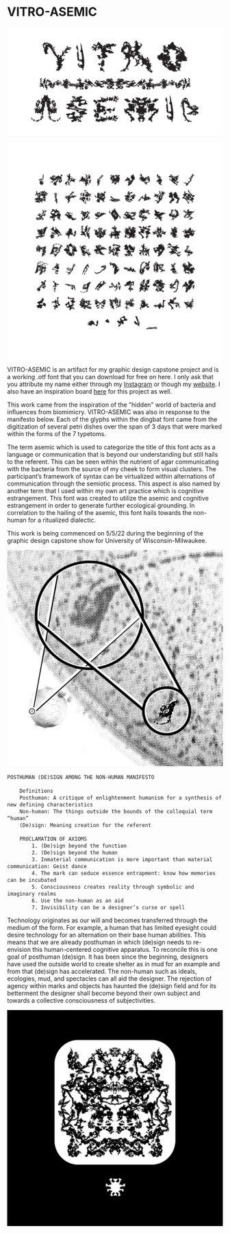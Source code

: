 # VITRO-ASEMIC
<p align="center" width="100%">
    <img src="IMAGES/VA-LOGO.png" alt="VITRO_ASEMIC-LOGO" width="750">
</p>

<p align="center" width="100%">
    <img src="IMAGES/VA-INSTA-2.jpg" alt="Glyphs" width="600">
</p>

VITRO-ASEMIC is an artifact for my graphic design capstone project and is a working .otf font that you can download for free on here. I only ask that you attribute my name either through my [Instagram](https://instagram.com/thomaskrajna_artist) or though my [website](https://www.thomaskrajna.com/). I also have an inspiration board [here](https://pin.it/39A13uk) for this project as well. 

This work came from the inspiration of the "hidden" world of bacteria and influences from biomimicry. VITRO-ASEMIC was also in response to the manifesto below. Each of the glyphs within the dingbat font came from the digitization of several petri dishes over the span of 3 days that were marked within the forms of the 7 typetoms.

The term asemic which is used to categorize the title of this font acts as a language or communication that is beyond our understanding but still hails to the referent. This can be seen within the nutrient of agar communicating with the bacteria from the source of my cheek to form visual clusters. The participant’s framework of syntax can be virtualized within alternations of communication through the semiotic process. This aspect is also named by another term that I used within my own art practice which is cognitive estrangement. This font was created to utilize the asemic and cognitive estrangement in order to generate further ecological grounding. In correlation to the hailing of the asemic, this font hails towards the non-human for a ritualized dialectic.

This work is being commenced on 5/5/22 during the beginning of the graphic design capstone show for University of Wisconsin-Milwaukee. 

<p align="center" width="100%">
   <img src="IMAGES/VA-SCOPE.jpg" alt="SCOPE-PROCESS" width="600">
</p>

	POSTHUMAN (DE)SIGN AMONG THE NON-HUMAN MANIFESTO
        
        Definitions
    	Posthuman: A critique of enlightenment humanism for a synthesis of new defining characteristics
    	Non-human: The things outside the bounds of the colloquial term “human”
    	(De)sign: Meaning creation for the referent

        PROCLAMATION OF AXIOMS
            1. (De)sign beyond the function
            2. (De)sign beyond the human
            3. Inmaterial communication is more important than material communication: Geist dance
            4. The mark can seduce essence entrapment: know how memories can be incubated
            5. Consciousness creates reality through symbolic and imaginary realms  
            6. Use the non-human as an aid
            7. Invisibility can be a designer’s curse or spell
    
Technology originates as our will and becomes transferred through the medium of the form. For example, a human that has limited eyesight could desire technology for an alternation on their base human abilities. This means that we are already posthuman in which (de)sign needs to re-envision this human-centered cognitive apparatus. To reconcile this is one goal of posthuman (de)sign. It has been since the beginning, designers have used the outside world to create shelter as in mud for an example and from that (de)sign has accelerated. The non-human such as ideals, ecologies, mud, and spectacles can all aid the designer. The rejection of agency within marks and objects has haunted the (de)sign field and for its betterment the designer shall become beyond their own subject and towards a collective consciousness of subjectivities.

<p align="center" width="100%">
   <img src="IMAGES/VA-INSTA-7.jpg" alt="EXAMPLE OF USE" width="600">
</p>
